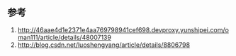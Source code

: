 


## 参考

1. http://46aae4d1e2371e4aa769798941cef698.devproxy.yunshipei.com/oman111/article/details/48007139
2. http://blog.csdn.net/luoshengyang/article/details/8806798